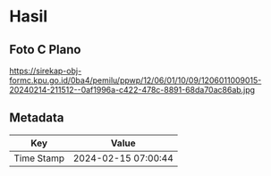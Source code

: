 # Hasil

## Foto C Plano

https://sirekap-obj-formc.kpu.go.id/0ba4/pemilu/ppwp/12/06/01/10/09/1206011009015-20240214-211512--0af1996a-c422-478c-8891-68da70ac86ab.jpg


## Metadata

| Key        | Value               |
| ---------- | ------------------- |
| Time Stamp | 2024-02-15 07:00:44 |



